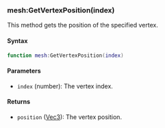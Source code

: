 ### mesh:GetVertexPosition(index)

This method gets the position of the specified vertex.

#### Syntax

```lua
function mesh:GetVertexPosition(index)
```

#### Parameters

- `index` (number): The vertex index.

#### Returns

- `position` ([Vec3](Vec3.md)): The vertex position.